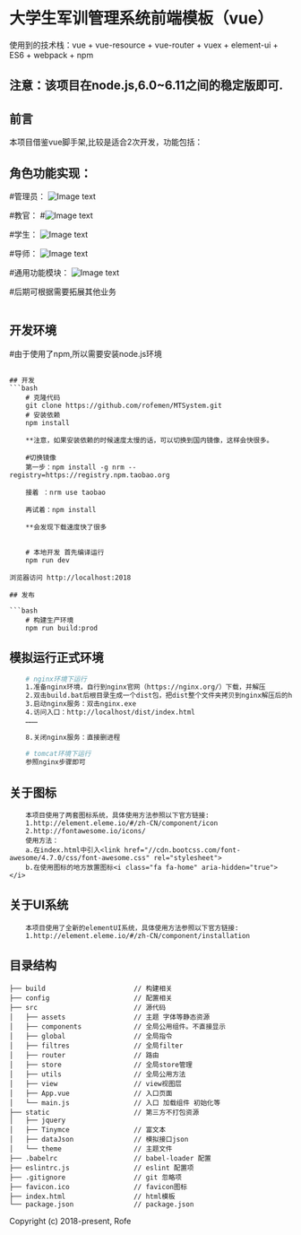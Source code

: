 ﻿# 大学生军训管理系统前端模板（vue） #
使用到的技术栈：vue + vue-resource + vue-router + vuex + element-ui + ES6 + webpack + npm 


## 注意：该项目在node.js,6.0~6.11之间的稳定版即可.

## 前言
本项目借鉴vue脚手架,比较是适合2次开发，功能包括：


## 角色功能实现：
 
 #管理员：
 ![Image text](https://raw.githubusercontent.com/rofemen/MTSystem/master/imageStroage/fun_1.jpg)
 
 #教官：
 #![Image text](https://raw.githubusercontent.com/rofemen/MTSystem/master/imageStroage/fun_2.jpg)
 
 #学生：
 ![Image text](https://raw.githubusercontent.com/rofemen/MTSystem/master/imageStroage/fun_3.jpg)
 
 #导师：
 ![Image text](https://raw.githubusercontent.com/rofemen/MTSystem/master/imageStroage/fun_4.jpg)

 #通用功能模块：
 ![Image text](https://raw.githubusercontent.com/rofemen/MTSystem/master/imageStroage/fun_5.jpg)
 
 #后期可根据需要拓展其他业务

``` **注意：该项目目前使用element-ui@1.3.3+版本,所以最低兼容 Vue 2.3.0**
```

## 开发环境
   
   #由于使用了npm,所以需要安装node.js环境

``` ** 后期开源后端模板时候会解释后端需要的开发环境   

## 开发
```bash
    # 克隆代码
    git clone https://github.com/rofemen/MTSystem.git
    # 安装依赖
    npm install

    **注意，如果安装依赖的时候速度太慢的话，可以切换到国内镜像，这样会快很多。
    
    #切换镜像    
    第一步：npm install -g nrm --registry=https://registry.npm.taobao.org

    接着 ：nrm use taobao

    再试着：npm install
    
    **会发现下载速度快了很多


    # 本地开发 首先编译运行
    npm run dev

浏览器访问 http://localhost:2018

## 发布

```bash
    # 构建生产环境
    npm run build:prod
```

## 模拟运行正式环境
```bash
    # nginx环境下运行
    1.准备nginx环境，自行到nginx官网（https://nginx.org/）下载，并解压
    2.双击build.bat后根目录生成一个dist包，把dist整个文件夹拷贝到nginx解压后的html下
    3.启动nginx服务：双击nginx.exe
    4.访问入口：http://localhost/dist/index.html
    ………
    
    8.关闭nginx服务：直接删进程
    
    # tomcat环境下运行
    参照nginx步骤即可
```

## 关于图标
```
    本项目使用了两套图标系统，具体使用方法参照以下官方链接:
    1.http://element.eleme.io/#/zh-CN/component/icon
    2.http://fontawesome.io/icons/
    使用方法：
    a.在index.html中引入<link href="//cdn.bootcss.com/font-awesome/4.7.0/css/font-awesome.css" rel="stylesheet">
    b.在使用图标的地方放置图标<i class="fa fa-home" aria-hidden="true"></i>
```
## 关于UI系统
```
    本项目使用了全新的elementUI系统，具体使用方法参照以下官方链接:
    1.http://element.eleme.io/#/zh-CN/component/installation
```

## 目录结构
```shell
├── build                      // 构建相关  
├── config                     // 配置相关
├── src                        // 源代码
│   ├── assets                 // 主题 字体等静态资源
│   ├── components             // 全局公用组件。不直接显示
│   ├── global                 // 全局指令
│   ├── filtres                // 全局filter
│   ├── router                 // 路由
│   ├── store                  // 全局store管理
│   ├── utils                  // 全局公用方法
│   ├── view                   // view视图层
│   ├── App.vue                // 入口页面
│   └── main.js                // 入口 加载组件 初始化等
├── static                     // 第三方不打包资源
│   ├── jquery
│   ├── Tinymce                // 富文本
│   ├── dataJson               // 模拟接口json
│   └── theme                  // 主题文件
├── .babelrc                   // babel-loader 配置
├── eslintrc.js                // eslint 配置项
├── .gitignore                 // git 忽略项
├── favicon.ico                // favicon图标
├── index.html                 // html模板
└── package.json               // package.json
```

Copyright (c) 2018-present, Rofe






